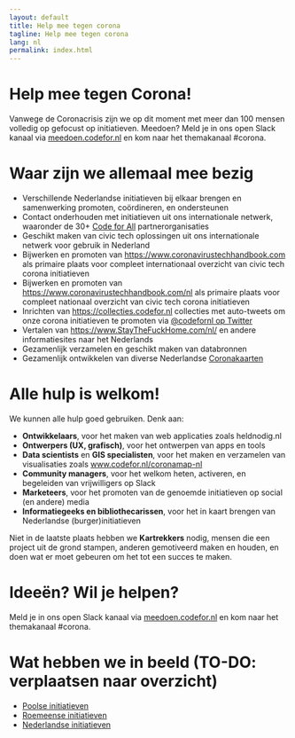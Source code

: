 ```yaml
---
layout: default
title: Help mee tegen corona
tagline: Help mee tegen corona
lang: nl
permalink: index.html
---
```

# Help mee tegen Corona!
Vanwege de Coronacrisis zijn we op dit moment met meer dan 100 mensen volledig op gefocust op initiatieven. Meedoen? Meld je in ons open Slack kanaal via <a href="https://meedoen.codefor.nl">meedoen.codefor.nl</a> en kom naar het themakanaal #corona.

# Waar zijn we allemaal mee bezig
* Verschillende Nederlandse initiatieven bij elkaar brengen en samenwerking promoten, coördineren, en ondersteunen
* Contact onderhouden met initiatieven uit ons internationale netwerk, waaronder de 30+ [Code for All](https://codeforall.org/) partnerorganisaties
* Geschikt maken van civic tech oplossingen uit ons internationale netwerk voor gebruik in Nederland
* Bijwerken en promoten van https://www.coronavirustechhandbook.com als primaire plaats voor compleet internationaal overzicht van civic tech corona initiatieven
* Bijwerken en promoten van https://www.coronavirustechhandbook.com/nl als primaire plaats voor compleet nationaal overzicht van civic tech corona initiatieven
* Inrichten van https://collecties.codefor.nl collecties met auto-tweets om onze corona initiatieven te promoten via [@codefornl op Twitter](https://twitter.com/codefornl)
* Vertalen van https://www.StayTheFuckHome.com/nl/ en andere informatiesites naar het Nederlands
* Gezamenlijk verzamelen en geschikt maken van databronnen
* Gezamenlijk ontwikkelen van diverse Nederlandse [Coronakaarten](https://www.codefor.nl/coronamap-nl/)

# Alle hulp is welkom!
We kunnen alle hulp goed gebruiken. Denk aan:
* __Ontwikkelaars__, voor het maken van web applicaties zoals heldnodig.nl
* __Ontwerpers (UX, grafisch)__, voor het ontwerpen van apps en tools
* __Data scientists__ en __GIS specialisten__, voor het maken en verzamelen van visualisaties zoals www.codefor.nl/coronamap-nl
* __Community managers__, voor het welkom heten, activeren, en begeleiden van vrijwilligers op Slack
* __Marketeers__, voor het promoten van de genoemde initiatieven op social (en andere) media
* __Informatiegeeks en bibliothecarissen__, voor het in kaart brengen van Nederlandse (burger)initiatieven

Niet in de laatste plaats hebben we __Kartrekkers__ nodig, mensen die een project uit de grond stampen, anderen gemotiveerd maken en houden, en doen wat er moet gebeuren om het tot een succes te maken.

# Ideeën? Wil je helpen?

Meld je in ons open Slack kanaal via <a href="https://meedoen.codefor.nl">meedoen.codefor.nl</a> en kom naar het themakanaal #corona.

# Wat hebben we in beeld (TO-DO: verplaatsen naar overzicht)

* [Poolse initiatieven](Polen.md)
* [Roemeense initiatieven](Roemenie.md)
* [Nederlandse initiatieven](Nederland.md)
